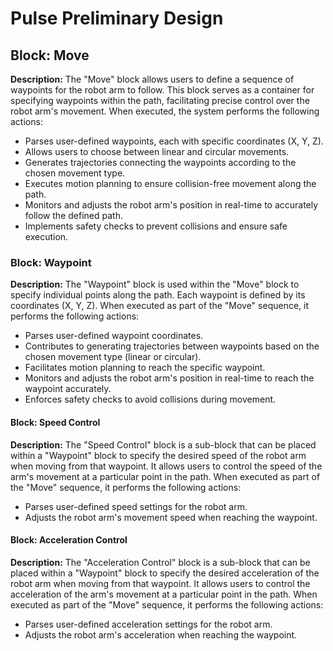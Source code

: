 # Pulse Preliminary Design

## Block: Move

**Description:**
The "Move" block allows users to define a sequence of waypoints for the robot arm to follow. This block serves as a container for specifying waypoints within the path, facilitating precise control over the robot arm's movement. When executed, the system performs the following actions:

- Parses user-defined waypoints, each with specific coordinates (X, Y, Z).
- Allows users to choose between linear and circular movements.
- Generates trajectories connecting the waypoints according to the chosen movement type.
- Executes motion planning to ensure collision-free movement along the path.
- Monitors and adjusts the robot arm's position in real-time to accurately follow the defined path.
- Implements safety checks to prevent collisions and ensure safe execution.

### Block: Waypoint

**Description:**
The "Waypoint" block is used within the "Move" block to specify individual points along the path. Each waypoint is defined by its coordinates (X, Y, Z). When executed as part of the "Move" sequence, it performs the following actions:

- Parses user-defined waypoint coordinates.
- Contributes to generating trajectories between waypoints based on the chosen movement type (linear or circular).
- Facilitates motion planning to reach the specific waypoint.
- Monitors and adjusts the robot arm's position in real-time to reach the waypoint accurately.
- Enforces safety checks to avoid collisions during movement.

#### Block: Speed Control

**Description:**
The "Speed Control" block is a sub-block that can be placed within a "Waypoint" block to specify the desired speed of the robot arm when moving from that waypoint. It allows users to control the speed of the arm's movement at a particular point in the path. When executed as part of the "Move" sequence, it performs the following actions:

- Parses user-defined speed settings for the robot arm.
- Adjusts the robot arm's movement speed when  reaching the waypoint.

#### Block: Acceleration Control

**Description:**
The "Acceleration Control" block is a sub-block that can be placed within a "Waypoint" block to specify the desired acceleration of the robot arm when moving from that waypoint. It allows users to control the acceleration of the arm's movement at a particular point in the path. When executed as part of the "Move" sequence, it performs the following actions:

- Parses user-defined acceleration settings for the robot arm.
- Adjusts the robot arm's acceleration when reaching the waypoint.